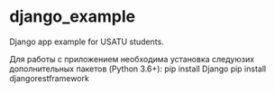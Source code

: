 # django_example
Django app example for USATU students.

Для работы с приложением необходима установка следуюзих дополнительных пакетов (Python 3.6+):
pip install Django
pip install djangorestframework
